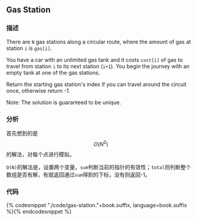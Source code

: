 ## Gas Station


### 描述

There are `N` gas stations along a circular route, where the amount of gas at station `i` is `gas[i]`.

You have a car with an unlimited gas tank and it costs `cost[i]` of gas to travel from station `i` to its next station (`i+1`). You begin the journey with an empty tank at one of the gas stations.

Return the starting gas station's index if you can travel around the circuit once, otherwise return -1.

Note:
The solution is guaranteed to be unique.


### 分析

首先想到的是$$O(N^2)$$的解法，对每个点进行模拟。

`O(N)`的解法是，设置两个变量，`sum`判断当前的指针的有效性；`total`则判断整个数组是否有解，有就返回通过`sum`得到的下标，没有则返回-1。


### 代码

{% codesnippet "./code/gas-station."+book.suffix, language=book.suffix %}{% endcodesnippet %}
